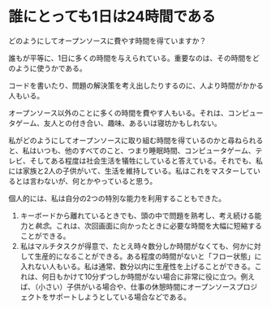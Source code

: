 # 誰にとっても1日は24時間である

どのようにしてオープンソースに費やす時間を得ていますか？

誰もが平等に、1日に多くの時間を与えられている。重要なのは、その時間をどのように使うかである。

コードを書いたり、問題の解決策を考え出したりするのに、人より時間がかかる人もいる。

オープンソース以外のことに多くの時間を費やす人もいる。それは、コンピュータゲーム、友人との付き合い、趣味、あるいは寝坊かもしれない。

私がどのようにしてオープンソースに取り組む時間を得ているのかと尋ねられると、私はいつも、他のすべてのこと、つまり睡眠時間、コンピュータゲーム、テレビ、そしてある程度は社会生活を犠牲にしていると答えている。それでも、私には家族と2人の子供がいて、生活を維持している。私はこれをマスターしているとは言わないが、何とかやっていると思う。

個人的には、私は自分の2つの特別な能力を利用することもできた。
1. キーボードから離れているときでも、頭の中で問題を熟考し、考え続ける能力と*執念*。これは、次回画面に向かったときに必要な時間を大幅に短縮することができる。
2. 私はマルチタスクが得意で、たとえ時々数分しか時間がなくても、何かに対して生産的になることができる。ある程度の時間がないと「フロー状態」に入れない人もいる。私は通常、数分以内に生産性を上げることができる。これは、何日もかけて10分ずつしか時間がない場合に非常に役に立つ。例えば、（小さい）子供がいる場合や、仕事の休憩時間にオープンソースプロジェクトをサポートしようとしている場合などである。

